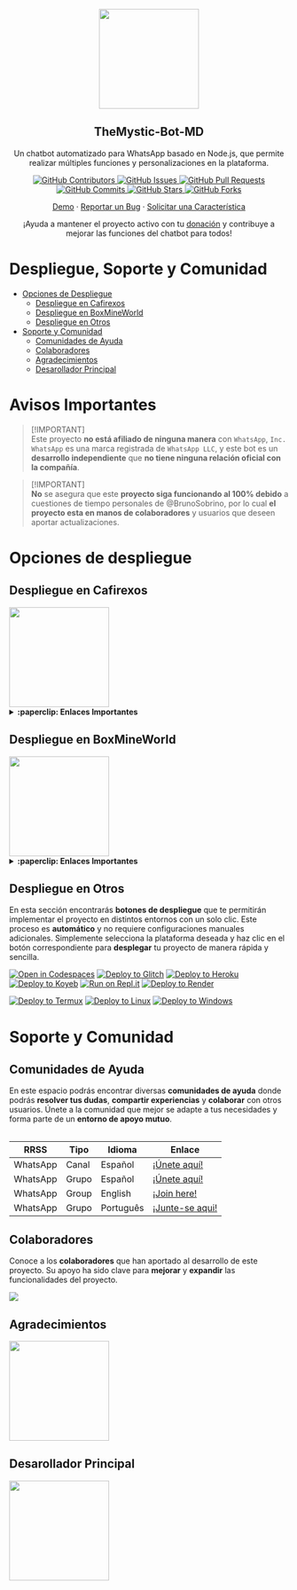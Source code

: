 <p align="center">
 <img width="180px" src="https://i.ibb.co/Qn1W6cP/image.png" align="center"/>
 <h2 align="center">TheMystic-Bot-MD</h2>
 <p align="center">Un chatbot automatizado para WhatsApp basado en Node.js, que permite realizar múltiples funciones y personalizaciones en la plataforma.</p>
</p>

<p align="center">
  <a href="https://github.com/BrunoSobrino/TheMystic-Bot-MD/graphs/contributors">
    <img alt="GitHub Contributors" src="https://img.shields.io/github/contributors/BrunoSobrino/TheMystic-Bot-MD?style=for-the-badge" />
  </a>
  <a href="https://github.com/BrunoSobrino/TheMystic-Bot-MD/issues">
    <img alt="GitHub Issues" src="https://img.shields.io/github/issues/BrunoSobrino/TheMystic-Bot-MD?style=for-the-badge" />
  </a>
  <a href="https://github.com/BrunoSobrino/TheMystic-Bot-MD/pulls">
    <img alt="GitHub Pull Requests" src="https://img.shields.io/github/issues-pr/BrunoSobrino/TheMystic-Bot-MD?style=for-the-badge" />
  </a>
  <a href="https://github.com/BrunoSobrino/TheMystic-Bot-MD/commits">
    <img alt="GitHub Commits" src="https://img.shields.io/github/commit-activity/m/BrunoSobrino/TheMystic-Bot-MD?style=for-the-badge" />
  </a>
  <a href="https://github.com/BrunoSobrino/TheMystic-Bot-MD">
    <img alt="GitHub Stars" src="https://img.shields.io/github/stars/BrunoSobrino/TheMystic-Bot-MD?style=for-the-badge" />
  </a>
  <a href="https://github.com/BrunoSobrino/TheMystic-Bot-MD/fork">
    <img alt="GitHub Forks" src="https://img.shields.io/github/forks/BrunoSobrino/TheMystic-Bot-MD?style=for-the-badge" />
  </a>
</p>

<p align="center">
  <a href="https://api.whatsapp.com/send?phone=+5219992843881&text=&text=.menu">Demo</a>
  ·
  <a href="https://github.com/BrunoSobrino/TheMystic-Bot-MD/issues/new?assignees=&labels=Bug">Reportar un Bug</a>
  ·
  <a href="https://github.com/BrunoSobrino/TheMystic-Bot-MD/issues/new?assignees=&labels=Enhancement">Solicitar una Característica</a>
</p>

<!-- <p align="center">
  <a href="/src/docs/README_en.md">English</a>
  ·
  <a href="/src/docs/README_pt-br.md">Português</a>
</p> -->

<p align="center">¡Ayuda a mantener el proyecto activo con tu <a href="https://www.paypal.me/BrunoSob">donación</a> y contribuye a mejorar las funciones del chatbot para todos!</p>

# Despliegue, Soporte y Comunidad

- [Opciones de Despliegue](#opciones-de-despliegue)
  - [Despliegue en Cafirexos](#despliegue-en-cafirexos)
  - [Despliegue en BoxMineWorld](#despliegue-en-boxmineworld)
  - [Despliegue en Otros](#despliegue-en-otros)
- [Soporte y Comunidad](#soporte-y-comunidad)
  - [Comunidades de Ayuda](#guía-de-uso)
  - [Colaboradores](#colaboradores)
  - [Agradecimientos](#agradecimientos)
  - [Desarollador Principal](#desarollador-principal)

# Avisos Importantes

> [!IMPORTANT]\
> Este proyecto **no está afiliado de ninguna manera** con `WhatsApp`, `Inc. WhatsApp` es una marca registrada de `WhatsApp LLC`, y este bot es un **desarrollo independiente** que **no tiene ninguna relación oficial con la compañía**.

> [!IMPORTANT]\
> **No** se asegura que este **proyecto siga funcionando al 100% debido** a cuestiones de tiempo personales de @BrunoSobrino, por lo cual **el proyecto esta en manos de colaboradores** y usuarios que deseen aportar actualizaciones.


# Opciones de despliegue

## Despliegue en Cafirexos

<a href="https://cafirexos.com">
  <img width="180px" src="https://cdn.cafirexos.com/logos/logo_cfros_2000x2000.png"/>
</a>

<details>
 <summary><b>:paperclip: Enlaces Importantes</b></summary>

- **Sitio Web:** [cafirexos.com](https://cafirexos.com)
- **Área de Clientes:** [clientes.cafirexos.com](https://clientes.cafirexos.com)
- **Panel de Control:** [panel.cafirexos.com](https://panel.cafirexos.com)
- **Estado de los Servicios:** [estado.cafirexos.com](https://estado.cafirexos.com)
- **Documentación:** [docs.cafirexos.com](https://docs.cafirexos.com)
- **Canal de WhatsApp:** [¡Únete aquí!](https://cafirexos.com/whatsapp)
- **Comunidad de WhatsApp:** [¡Únete aquí!](https://cafirexos.com/comunidad)

</details>

## Despliegue en BoxMineWorld

<a href="https://boxmineworld.com">
  <img width="180px" src="https://i.ibb.co/sFygw8p/favicon.png"/>
</a>

<details>
 <summary><b>:paperclip: Enlaces Importantes</b></summary>

- **Sitio Web:** [boxmineworld.com](https://boxmineworld.com)
- **Área de Clientes:** [dash.boxmineworld.com](https://dash.boxmineworld.com)
- **Panel de Control:** [panel.boxmineworld.com](https://panel.boxmineworld.com)
- **Documentación:** [docs.boxmineworld.com](https://docs.boxmineworld.com)
- **Comunidad de Discord:** [¡Únete aquí!](https://discord.gg/84qsr4v)

</details>

## Despliegue en Otros

En esta sección encontrarás **botones de despliegue** que te permitirán implementar el proyecto en distintos entornos con un solo clic. Este proceso es **automático** y no requiere configuraciones manuales adicionales. Simplemente selecciona la plataforma deseada y haz clic en el botón correspondiente para **desplegar** tu proyecto de manera rápida y sencilla.

[![Open in Codespaces](https://github.com/codespaces/badge.svg)](https://github.com/codespaces/new?skip_quickstart=true&machine=basicLinux32gb&repo=514876515&ref=master&geo=EuropeWest)
[![Deploy to Glitch](https://binbashbanana.github.io/deploy-buttons/buttons/remade/glitch.svg)](https://glitch.com/edit/#!/import/github/BrunoSobrino/TheMystic-Bot-MD)
[![Deploy to Heroku](https://binbashbanana.github.io/deploy-buttons/buttons/remade/heroku.svg)](https://www.heroku.com/deploy?template=https://github.com/BrunoSobrino/TheMystic-Bot-MD)
[![Deploy to Koyeb](https://binbashbanana.github.io/deploy-buttons/buttons/remade/koyeb.svg)](https://app.koyeb.com/deploy?type=git&name=themystic-bot-md&repository=https://github.com/BrunoSobrino/TheMystic-Bot-MD)
[![Run on Repl.it](https://binbashbanana.github.io/deploy-buttons/buttons/remade/replit.svg)](https://repl.it/github/BrunoSobrino/TheMystic-Bot-MD)
[![Deploy to Render](https://binbashbanana.github.io/deploy-buttons/buttons/remade/render.svg)](https://dashboard.render.com/blueprint/new?repo=https://github.com/BrunoSobrino/TheMystic-Bot-MD)

[![Deploy to Termux](https://img.shields.io/badge/Android-3DDC84?style=for-the-badge&logo=android&logoColor=white)](https://brunosobrino.github.io/TheMystic-Bot-MD/)
[![Deploy to Linux](https://img.shields.io/badge/Linux-black?style=for-the-badge&logo=linux&logoColor=white)](https://brunosobrino.github.io/TheMystic-Bot-MD/)
[![Deploy to Windows](https://img.shields.io/badge/Windows-0078D6?style=for-the-badge&logo=windows&logoColor=white)](https://brunosobrino.github.io/TheMystic-Bot-MD/)

<!-- [![Deploy to Vercel](https://binbashbanana.github.io/deploy-buttons/buttons/remade/vercel.svg)](https://vercel.com/new/clone?repository-url=https://github.com/BrunoSobrino/TheMystic-Bot-MD) -->

# Soporte y Comunidad

## Comunidades de Ayuda

En este espacio podrás encontrar diversas **comunidades de ayuda** donde podrás **resolver tus dudas**, **compartir experiencias** y **colaborar** con otros usuarios. Únete a la comunidad que mejor se adapte a tus necesidades y forma parte de un **entorno de apoyo mutuo**.

<table>

| RRSS | Tipo | Idioma | Enlace |
| --- | --- | --- |--- |
| WhatsApp | Canal | Español | [¡Únete aquí!](https://whatsapp.com/channel/0029Vaein6eInlqIsCXpDs3y) |
| WhatsApp | Grupo | Español | [¡Únete aquí!](https://chat.whatsapp.com/Daa3Fe4A9JeFpRI2QtBS4s) |
| WhatsApp | Group | English | [¡Join here!](https://chat.whatsapp.com/HTatrQokqODKx9eem0CKuY) |
| WhatsApp | Grupo | Português | [¡Junte-se aqui!](https://chat.whatsapp.com/J8tFq87Ia0jEnx20NvCQxN) |

</table>

## Colaboradores

Conoce a los **colaboradores** que han aportado al desarrollo de este proyecto. Su apoyo ha sido clave para **mejorar** y **expandir** las funcionalidades del proyecto.

<a href="https://github.com/BrunoSobrino/TheMystic-Bot-MD/graphs/contributors">
  <img src="https://contrib.rocks/image?repo=BrunoSobrino/TheMystic-Bot-MD" /> 
</a>

## Agradecimientos

<a href="https://github.com/BochilGaming/games-wabot-md/tree/multi-device">
  <img src="https://i.ibb.co/CMpM8pk/Bochil-Gaming.png" width="180px"/>
</a>

## Desarollador Principal

<a href="https://github.com/BrunoSobrino">
  <img src="https://i.ibb.co/Qn1W6cP/image.png" width="180px"/>
</a>

